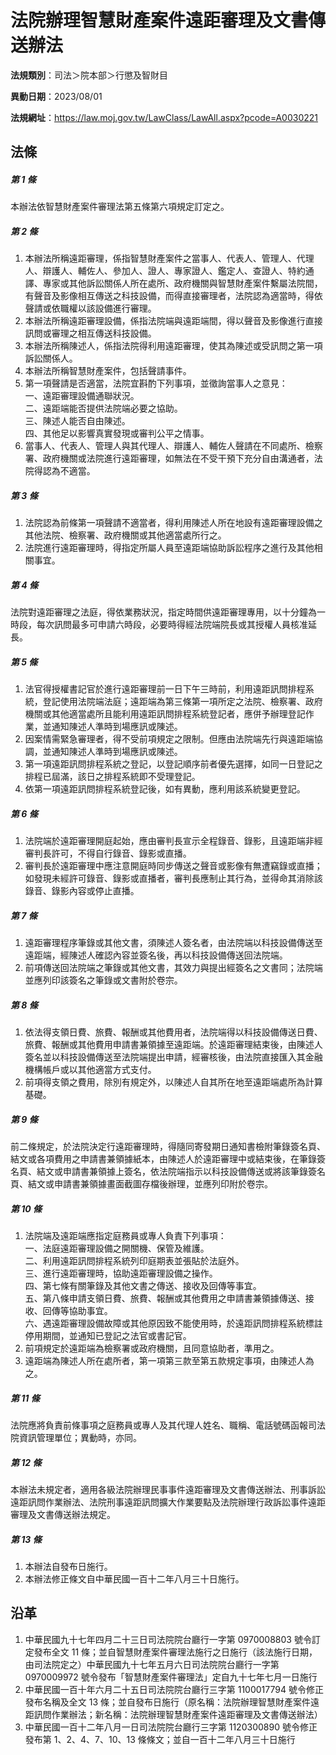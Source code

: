 # 法院辦理智慧財產案件遠距審理及文書傳送辦法


**法規類別**：司法＞院本部＞行懲及智財目

**異動日期**：2023/08/01  

**法規網址**：https://law.moj.gov.tw/LawClass/LawAll.aspx?pcode=A0030221



## 法條
##### 第 1 條
本辦法依智慧財產案件審理法第五條第六項規定訂定之。

##### 第 2 條
1. 本辦法所稱遠距審理，係指智慧財產案件之當事人、代表人、管理人、代理人、辯護人、輔佐人、參加人、證人、專家證人、鑑定人、查證人、特約通譯、專家或其他訴訟關係人所在處所、政府機關與智慧財產案件繫屬法院間，有聲音及影像相互傳送之科技設備，而得直接審理者，法院認為適當時，得依聲請或依職權以該設備進行審理。
1. 本辦法所稱遠距審理設備，係指法院端與遠距端間，得以聲音及影像進行直接訊問或審理之相互傳送科技設備。
1. 本辦法所稱陳述人，係指法院得利用遠距審理，使其為陳述或受訊問之第一項訴訟關係人。
1. 本辦法所稱智慧財產案件，包括聲請事件。
1. 第一項聲請是否適當，法院宜斟酌下列事項，並徵詢當事人之意見：  
一、遠距審理設備通聯狀況。  
二、遠距端能否提供法院端必要之協助。  
三、陳述人能否自由陳述。  
四、其他足以影響真實發現或審判公平之情事。
1. 當事人、代表人、管理人與其代理人、辯護人、輔佐人聲請在不同處所、檢察署、政府機關或法院進行遠距審理，如無法在不受干預下充分自由溝通者，法院得認為不適當。

##### 第 3 條
1. 法院認為前條第一項聲請不適當者，得利用陳述人所在地設有遠距審理設備之其他法院、檢察署、政府機關或其他適當處所行之。
1. 法院進行遠距審理時，得指定所屬人員至遠距端協助訴訟程序之進行及其他相關事宜。

##### 第 4 條
法院對遠距審理之法庭，得依業務狀況，指定時間供遠距審理專用，以十分鐘為一時段，每次訊問最多可申請六時段，必要時得經法院端院長或其授權人員核准延長。

##### 第 5 條
1. 法官得授權書記官於進行遠距審理前一日下午三時前，利用遠距訊問排程系統，登記使用法院端法庭；遠距端為第三條第一項所定之法院、檢察署、政府機關或其他適當處所且能利用遠距訊問排程系統登記者，應併予辦理登記作業，並通知陳述人準時到場應訊或陳述。
1. 因案情需緊急審理者，得不受前項規定之限制。但應由法院端先行與遠距端協調，並通知陳述人準時到場應訊或陳述。
1. 第一項遠距訊問排程系統之登記，以登記順序前者優先選擇，如同一日登記之排程已屆滿，該日之排程系統即不受理登記。
1. 依第一項遠距訊問排程系統登記後，如有異動，應利用該系統變更登記。

##### 第 6 條
1. 法院端於遠距審理開庭起始，應由審判長宣示全程錄音、錄影，且遠距端非經審判長許可，不得自行錄音、錄影或直播。
1. 審判長於遠距審理中應注意開庭時同步傳送之聲音或影像有無遭竊錄或直播；如發現未經許可錄音、錄影或直播者，審判長應制止其行為，並得命其消除該錄音、錄影內容或停止直播。

##### 第 7 條
1. 遠距審理程序筆錄或其他文書，須陳述人簽名者，由法院端以科技設備傳送至遠距端，經陳述人確認內容並簽名後，再以科技設備傳送回法院端。
1. 前項傳送回法院端之筆錄或其他文書，其效力與提出經簽名之文書同；法院端並應列印該簽名之筆錄或文書附於卷宗。

##### 第 8 條
1. 依法得支領日費、旅費、報酬或其他費用者，法院端得以科技設備傳送日費、旅費、報酬或其他費用申請書兼領據至遠距端。於遠距審理結束後，由陳述人簽名並以科技設備傳送至法院端提出申請，經審核後，由法院直接匯入其金融機構帳戶或以其他適當方式支付。
1. 前項得支領之費用，除別有規定外，以陳述人自其所在地至遠距端處所為計算基礎。

##### 第 9 條
前二條規定，於法院決定行遠距審理時，得隨同寄發期日通知書檢附筆錄簽名頁、結文或各項費用之申請書兼領據紙本，由陳述人於遠距審理中或結束後，在筆錄簽名頁、結文或申請書兼領據上簽名，依法院端指示以科技設備傳送或將該筆錄簽名頁、結文或申請書兼領據畫面截圖存檔後辦理，並應列印附於卷宗。

##### 第 10 條
1. 法院端及遠距端應指定庭務員或專人負責下列事項：  
一、法庭遠距審理設備之開關機、保管及維護。  
二、利用遠距訊問排程系統列印庭期表並張貼於法庭外。  
三、進行遠距審理時，協助遠距審理設備之操作。  
四、第七條有關筆錄及其他文書之傳送、接收及回傳等事宜。  
五、第八條申請支領日費、旅費、報酬或其他費用之申請書兼領據傳送、接收、回傳等協助事宜。  
六、遇遠距審理設備故障或其他原因致不能使用時，於遠距訊問排程系統標註停用期間，並通知已登記之法官或書記官。
1. 前項規定於遠距端為檢察署或政府機關，且同意協助者，準用之。
1. 遠距端為陳述人所在處所者，第一項第三款至第五款規定事項，由陳述人為之。

##### 第 11 條
法院應將負責前條事項之庭務員或專人及其代理人姓名、職稱、電話號碼函報司法院資訊管理單位；異動時，亦同。

##### 第 12 條
本辦法未規定者，適用各級法院辦理民事事件遠距審理及文書傳送辦法、刑事訴訟遠距訊問作業辦法、法院刑事遠距訊問擴大作業要點及法院辦理行政訴訟事件遠距審理及文書傳送辦法規定。

##### 第 13 條
1. 本辦法自發布日施行。
1. 本辦法修正條文自中華民國一百十二年八月三十日施行。

## 沿革
1. 中華民國九十七年四月二十三日司法院院台廳行一字第 0970008803 號令訂定發布全文 11 條；並自智慧財產案件審理法施行之日施行（該法施行日期，由司法院定之）中華民國九十七年五月六日司法院院台廳行一字第 0970009972 號令發布「智慧財產案件審理法」定自九十七年七月一日施行
1. 中華民國一百十年六月二十五日司法院院台廳行三字第 1100017794 號令修正發布名稱及全文 13 條；並自發布日施行（原名稱：法院辦理智慧財產案件遠距訊問作業辦法；新名稱：法院辦理智慧財產案件遠距審理及文書傳送辦法）
1. 中華民國一百十二年八月一日司法院院台廳行三字第 1120300890 號令修正發布第 1、2、4、7、10、13 條條文；並自一百十二年八月三十日施行
